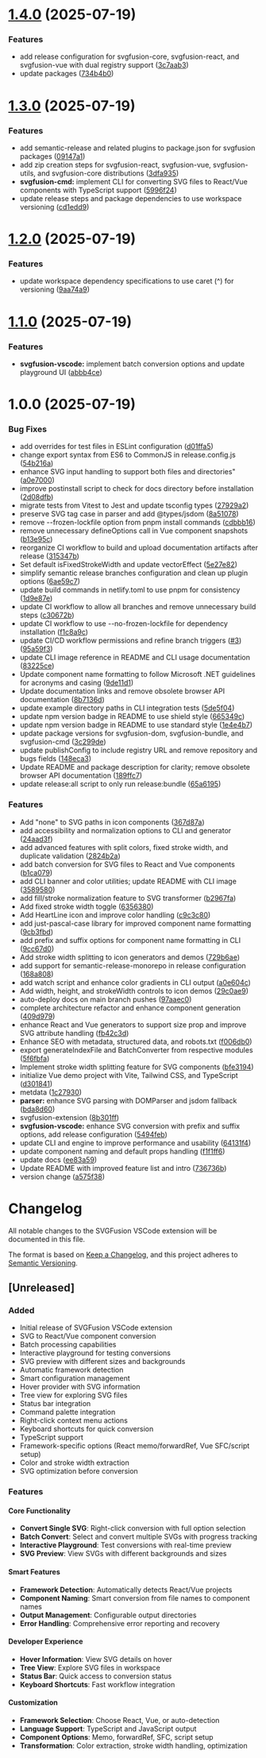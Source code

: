 # [1.4.0](https://github.com/lolvOid/svgfusion/compare/svgfusion-vscode@1.3.0...svgfusion-vscode@1.4.0) (2025-07-19)


### Features

* add release configuration for svgfusion-core, svgfusion-react, and svgfusion-vue with dual registry support ([3c7aab3](https://github.com/lolvOid/svgfusion/commit/3c7aab3ea2028aa6795b73adbbeb615558663567))
* update packages ([734b4b0](https://github.com/lolvOid/svgfusion/commit/734b4b0c66703402967326ba5a1ba8ffb556a7c4))

# [1.3.0](https://github.com/lolvOid/svgfusion/compare/svgfusion-vscode@1.2.0...svgfusion-vscode@1.3.0) (2025-07-19)


### Features

* add semantic-release and related plugins to package.json for svgfusion packages ([09147a1](https://github.com/lolvOid/svgfusion/commit/09147a1ff83d23bcfb375f3a55375f16856fb3bc))
* add zip creation steps for svgfusion-react, svgfusion-vue, svgfusion-utils, and svgfusion-core distributions ([3dfa935](https://github.com/lolvOid/svgfusion/commit/3dfa93558424c45f928a367e1adb472f5b59aea9))
* **svgfusion-cmd:** implement CLI for converting SVG files to React/Vue components with TypeScript support ([5996f24](https://github.com/lolvOid/svgfusion/commit/5996f24ea547580bbab0a0638cc28f449d5eebc5))
* update release steps and package dependencies to use workspace versioning ([cd1edd9](https://github.com/lolvOid/svgfusion/commit/cd1edd994325eccde34e464e2f5bebc0cbc225ac))

# [1.2.0](https://github.com/lolvOid/svgfusion/compare/svgfusion-vscode@1.1.0...svgfusion-vscode@1.2.0) (2025-07-19)


### Features

* update workspace dependency specifications to use caret (^) for versioning ([9aa74a9](https://github.com/lolvOid/svgfusion/commit/9aa74a916f1854709ec58e5507f87b7698e3bc0b))

# [1.1.0](https://github.com/lolvOid/svgfusion/compare/svgfusion-vscode@1.0.1...svgfusion-vscode@1.1.0) (2025-07-19)


### Features

* **svgfusion-vscode:** implement batch conversion options and update playground UI ([abbb4ce](https://github.com/lolvOid/svgfusion/commit/abbb4ce336a81732d44588b8a20700109a761258))

# 1.0.0 (2025-07-19)


### Bug Fixes

* add overrides for test files in ESLint configuration ([d01ffa5](https://github.com/lolvOid/svgfusion/commit/d01ffa50aa1de4da1d4def4fe45417fa1d110d13))
* change export syntax from ES6 to CommonJS in release.config.js ([54b216a](https://github.com/lolvOid/svgfusion/commit/54b216a8fc8725151d9c0745b16ee0f8119531f1))
* enhance SVG input handling to support both files and directories" ([a0e7000](https://github.com/lolvOid/svgfusion/commit/a0e7000c2b4d6f1f18c215173dd1eb1a4051eb23))
* improve postinstall script to check for docs directory before installation ([2d08dfb](https://github.com/lolvOid/svgfusion/commit/2d08dfb8b9f17cf2266ae599ffb176d4e4bf0d5f))
* migrate tests from Vitest to Jest and update tsconfig types ([27929a2](https://github.com/lolvOid/svgfusion/commit/27929a2600205851fcb4fd3984ee50166fe8297a))
* preserve SVG tag case in parser and add @types/jsdom ([8a51078](https://github.com/lolvOid/svgfusion/commit/8a510787fb1d461b2cef36081d4d43c50932b850))
* remove --frozen-lockfile option from pnpm install commands ([cdbbb16](https://github.com/lolvOid/svgfusion/commit/cdbbb1663755b77e275ae10fbf5f1972d4fa1f0b))
* remove unnecessary defineOptions call in Vue component snapshots ([b13e95c](https://github.com/lolvOid/svgfusion/commit/b13e95c70dd4ec37d53e0752dd085390eefbbd1f))
* reorganize CI workflow to build and upload documentation artifacts after release ([315347b](https://github.com/lolvOid/svgfusion/commit/315347b34d3443cc9605cd6ad12dd0d37e9e80d0))
* Set default isFixedStrokeWidth and update vectorEffect ([5e27e82](https://github.com/lolvOid/svgfusion/commit/5e27e827da8bfe4f10fbdb24346fe62016ff4f32))
* simplify semantic release branches configuration and clean up plugin options ([6ae59c7](https://github.com/lolvOid/svgfusion/commit/6ae59c7cd262996acfe24bfaec36121a0610aade))
* update build commands in netlify.toml to use pnpm for consistency ([1d9e87e](https://github.com/lolvOid/svgfusion/commit/1d9e87e04309534bcf6e4b8fd82bf38c5227b32e))
* update CI workflow to allow all branches and remove unnecessary build steps ([c30672b](https://github.com/lolvOid/svgfusion/commit/c30672b2d2a71b16a4a9c23c276419eed6f32a84))
* update CI workflow to use --no-frozen-lockfile for dependency installation ([f1c8a9c](https://github.com/lolvOid/svgfusion/commit/f1c8a9c3222425b5676ecb10e4ee430b2b79a1b1))
* update CI/CD workflow permissions and refine branch triggers ([#3](https://github.com/lolvOid/svgfusion/issues/3)) ([95a59f3](https://github.com/lolvOid/svgfusion/commit/95a59f34ca7a91a08c26dc95bb281291039c9bbe))
* update CLI image reference in README and CLI usage documentation ([83225ce](https://github.com/lolvOid/svgfusion/commit/83225ce877d4fb73475b9868469b1502cbe96789))
* Update component name formatting to follow Microsoft .NET guidelines for acronyms and casing ([9de11d1](https://github.com/lolvOid/svgfusion/commit/9de11d17c1b28a7257d822c100dd91a8dacd2b6e))
* Update documentation links and remove obsolete browser API documentation ([8b7136d](https://github.com/lolvOid/svgfusion/commit/8b7136d05e141ff0f281a484827fe354a89da260))
* update example directory paths in CLI integration tests ([5de5f04](https://github.com/lolvOid/svgfusion/commit/5de5f045953cafcd53e1c0da551d343fa583d296))
* update npm version badge in README to use shield style ([665349c](https://github.com/lolvOid/svgfusion/commit/665349c2bbd2e07203420ef958baf4ea77681d01))
* update npm version badge in README to use standard style ([1e4e4b7](https://github.com/lolvOid/svgfusion/commit/1e4e4b7b6e7ddd4f2f2b5d9c0f3a24d5de8f4124))
* update package versions for svgfusion-dom, svgfusion-bundle, and svgfusion-cmd ([3c299de](https://github.com/lolvOid/svgfusion/commit/3c299de4a5694ad80d8e16d23944590469fa62ab))
* update publishConfig to include registry URL and remove repository and bugs fields ([148eca3](https://github.com/lolvOid/svgfusion/commit/148eca38daecf47dbb85288524c5e519f609fed2))
* Update README and package description for clarity; remove obsolete browser API documentation ([189ffc7](https://github.com/lolvOid/svgfusion/commit/189ffc77eeb4d9ab6c7ad34e435e85e75366e110))
* update release:all script to only run release:bundle ([65a6195](https://github.com/lolvOid/svgfusion/commit/65a61952a7954916bd1972e358b82f75f3e25da1))


### Features

* Add "none" to SVG paths in icon components ([367d87a](https://github.com/lolvOid/svgfusion/commit/367d87a80370d2f107d6e2b625d97b54cf0071fb))
* add accessibility and normalization options to CLI and generator ([24aad3f](https://github.com/lolvOid/svgfusion/commit/24aad3ff2845b4ae9d41f52034b434070f713b07))
* add advanced features with split colors, fixed stroke width, and duplicate validation ([2824b2a](https://github.com/lolvOid/svgfusion/commit/2824b2aa68d856d764ad320131aaa781b4f0abb4))
* add batch conversion for SVG files to React and Vue components ([b1ca079](https://github.com/lolvOid/svgfusion/commit/b1ca07925f331ce17184f196e23e24fab6b3f8d5))
* add CLI banner and color utilities; update README with CLI image ([3589580](https://github.com/lolvOid/svgfusion/commit/35895805ac127deea496b56ef23737ab52b310c3))
* add fill/stroke normalization feature to SVG transformer ([b2967fa](https://github.com/lolvOid/svgfusion/commit/b2967fa935111bd9189ed87e06e2c12fcfd1f4b0))
* Add fixed stroke width toggle ([6356380](https://github.com/lolvOid/svgfusion/commit/6356380054c00cef82c926971da50a374b48062a))
* Add HeartLine icon and improve color handling ([c9c3c80](https://github.com/lolvOid/svgfusion/commit/c9c3c80dad4f2c5d2b4d99ca43b247a8a27587a9))
* add just-pascal-case library for improved component name formatting ([9cb3fbd](https://github.com/lolvOid/svgfusion/commit/9cb3fbd7e30fe814e047d759dfa19d77103cfca7))
* add prefix and suffix options for component name formatting in CLI ([9cc67d0](https://github.com/lolvOid/svgfusion/commit/9cc67d07d8d9ccc144fc671ff58696859a8a1094))
* Add stroke width splitting to icon generators and demos ([729b6ae](https://github.com/lolvOid/svgfusion/commit/729b6ae84c70efb537171d41397d39225bb0a626))
* add support for semantic-release-monorepo in release configuration ([168a808](https://github.com/lolvOid/svgfusion/commit/168a8086cb49b1fde7b4699ac355ddde63c0d793))
* add watch script and enhance color gradients in CLI output ([a0e604c](https://github.com/lolvOid/svgfusion/commit/a0e604ceb5e2b94c4533f3acf839d67b2a71490c))
* Add width, height, and strokeWidth controls to icon demos ([29c0ae9](https://github.com/lolvOid/svgfusion/commit/29c0ae9f5a3f4d071f2b2a2d0328d6a894dadcfe))
* auto-deploy docs on main branch pushes ([97aaec0](https://github.com/lolvOid/svgfusion/commit/97aaec092f6aa47294748b81dbf0e58e9962a551))
* complete architecture refactor and enhance component generation ([409d979](https://github.com/lolvOid/svgfusion/commit/409d979be8f5b3f5de69fa7ed93ac4e52f408466))
* enhance React and Vue generators to support size prop and improve SVG attribute handling ([fb42c3d](https://github.com/lolvOid/svgfusion/commit/fb42c3d6a95abb77124c7015875ce71c2fa563ae))
* Enhance SEO with metadata, structured data, and robots.txt ([f006db0](https://github.com/lolvOid/svgfusion/commit/f006db040c1a748986303544858f3b0daef5aa51))
* export generateIndexFile and BatchConverter from respective modules ([5f6fbfa](https://github.com/lolvOid/svgfusion/commit/5f6fbfa47847be60089e015d5300640a98de7c31))
* Implement stroke width splitting feature for SVG components ([bfe3194](https://github.com/lolvOid/svgfusion/commit/bfe3194c9dd865029e8365918468053e951e33ea))
* initialize Vue demo project with Vite, Tailwind CSS, and TypeScript ([d301841](https://github.com/lolvOid/svgfusion/commit/d3018411eff881d25185533faea61b6e9bbef995))
* metdata ([1c27930](https://github.com/lolvOid/svgfusion/commit/1c279309ca005bb176aff600defa219c27abe3fb))
* **parser:** enhance SVG parsing with DOMParser and jsdom fallback ([bda8d60](https://github.com/lolvOid/svgfusion/commit/bda8d60269638607b9f94840677ed715d8b0aca0))
* svgfusion-extension ([8b301ff](https://github.com/lolvOid/svgfusion/commit/8b301ffcc68ac3d7609feff385dca8dd7500b8fc))
* **svgfusion-vscode:** enhance SVG conversion with prefix and suffix options, add release configuration ([5494feb](https://github.com/lolvOid/svgfusion/commit/5494feb641c76c2687718bff02d3c62c93d05739))
* update CLI and engine to improve performance and usability ([64131f4](https://github.com/lolvOid/svgfusion/commit/64131f4d0e0737278cf55825fbf92b4c58f842a4))
* update component naming and default props handling ([f1f1ff6](https://github.com/lolvOid/svgfusion/commit/f1f1ff67201cd3139463c9ccb34ec37217311125))
* update docs ([ee83a59](https://github.com/lolvOid/svgfusion/commit/ee83a595f5a1f5bcbc9f2523fb682da6f68166d3))
* Update README with improved feature list and intro ([736736b](https://github.com/lolvOid/svgfusion/commit/736736be0d15ed2a0050f94e8b603e1c487f56eb))
* version change ([a575f38](https://github.com/lolvOid/svgfusion/commit/a575f388daf67a947ca77cf337dd5ca8a2d40081))

# Changelog

All notable changes to the SVGFusion VSCode extension will be documented in this file.

The format is based on [Keep a Changelog](https://keepachangelog.com/en/1.0.0/),
and this project adheres to [Semantic Versioning](https://semver.org/spec/v2.0.0.html).

## [Unreleased]

### Added

- Initial release of SVGFusion VSCode extension
- SVG to React/Vue component conversion
- Batch processing capabilities
- Interactive playground for testing conversions
- SVG preview with different sizes and backgrounds
- Automatic framework detection
- Smart configuration management
- Hover provider with SVG information
- Tree view for exploring SVG files
- Status bar integration
- Command palette integration
- Right-click context menu actions
- Keyboard shortcuts for quick conversion
- TypeScript support
- Framework-specific options (React memo/forwardRef, Vue SFC/script setup)
- Color and stroke width extraction
- SVG optimization before conversion

### Features

#### Core Functionality

- **Convert Single SVG**: Right-click conversion with full option selection
- **Batch Convert**: Select and convert multiple SVGs with progress tracking
- **Interactive Playground**: Test conversions with real-time preview
- **SVG Preview**: View SVGs with different backgrounds and sizes

#### Smart Features

- **Framework Detection**: Automatically detects React/Vue projects
- **Component Naming**: Smart conversion from file names to component names
- **Output Management**: Configurable output directories
- **Error Handling**: Comprehensive error reporting and recovery

#### Developer Experience

- **Hover Information**: View SVG details on hover
- **Tree View**: Explore SVG files in workspace
- **Status Bar**: Quick access to conversion status
- **Keyboard Shortcuts**: Fast workflow integration

#### Customization

- **Framework Selection**: Choose React, Vue, or auto-detection
- **Language Support**: TypeScript and JavaScript output
- **Component Options**: Memo, forwardRef, SFC, script setup
- **Transformation**: Color extraction, stroke width handling, optimization
